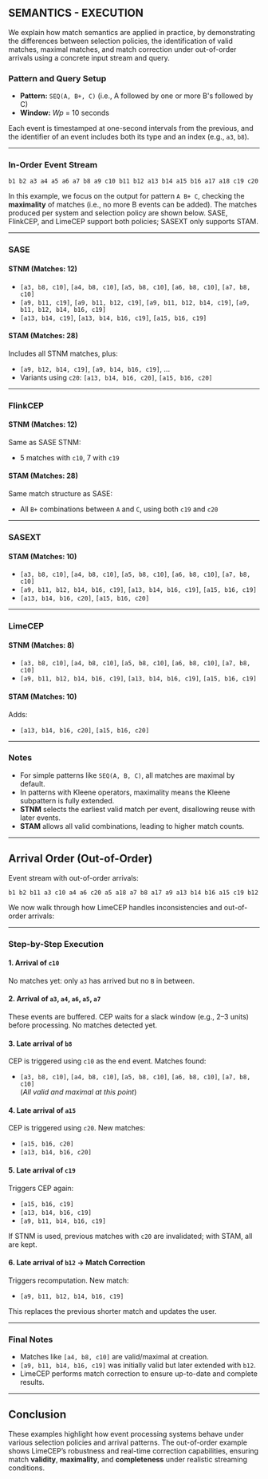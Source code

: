 
## SEMANTICS - EXECUTION 

We explain how match semantics are applied in practice, by demonstrating the differences between selection policies, the identification of valid matches, maximal matches, and match correction under out-of-order arrivals using a concrete input stream and query.

### Pattern and Query Setup

- **Pattern:** `SEQ(A, B+, C)` (i.e., A followed by one or more B's followed by C)  
- **Window:** *Wp* = 10 seconds

Each event is timestamped at one-second intervals from the previous, and the identifier of an event includes both its type and an index (e.g., `a3`, `b8`).

---

### In-Order Event Stream

```
b1 b2 a3 a4 a5 a6 a7 b8 a9 c10 b11 b12 a13 b14 a15 b16 a17 a18 c19 c20
```

In this example, we focus on the output for pattern `A B+ C`, checking the **maximality** of matches (i.e., no more B events can be added). The matches produced per system and selection policy are shown below. SASE, FlinkCEP, and LimeCEP support both policies; SASEXT only supports STAM.

---

### SASE

#### STNM (Matches: 12)

- `[a3, b8, c10]`, `[a4, b8, c10]`, `[a5, b8, c10]`, `[a6, b8, c10]`, `[a7, b8, c10]`
- `[a9, b11, c19]`, `[a9, b11, b12, c19]`, `[a9, b11, b12, b14, c19]`, `[a9, b11, b12, b14, b16, c19]`
- `[a13, b14, c19]`, `[a13, b14, b16, c19]`, `[a15, b16, c19]`

#### STAM (Matches: 28)

Includes all STNM matches, plus:

- `[a9, b12, b14, c19]`, `[a9, b14, b16, c19]`, ...
- Variants using `c20`: `[a13, b14, b16, c20]`, `[a15, b16, c20]`

---

### FlinkCEP

#### STNM (Matches: 12)

Same as SASE STNM:
- 5 matches with `c10`, 7 with `c19`

#### STAM (Matches: 28)

Same match structure as SASE:
- All `B+` combinations between `A` and `C`, using both `c19` and `c20`

---

### SASEXT

#### STAM (Matches: 10)

- `[a3, b8, c10]`, `[a4, b8, c10]`, `[a5, b8, c10]`, `[a6, b8, c10]`, `[a7, b8, c10]`
- `[a9, b11, b12, b14, b16, c19]`, `[a13, b14, b16, c19]`, `[a15, b16, c19]`
- `[a13, b14, b16, c20]`, `[a15, b16, c20]`

---

### LimeCEP

#### STNM (Matches: 8)

- `[a3, b8, c10]`, `[a4, b8, c10]`, `[a5, b8, c10]`, `[a6, b8, c10]`, `[a7, b8, c10]`
- `[a9, b11, b12, b14, b16, c19]`, `[a13, b14, b16, c19]`, `[a15, b16, c19]`

#### STAM (Matches: 10)

Adds:
- `[a13, b14, b16, c20]`, `[a15, b16, c20]`

---

### Notes

- For simple patterns like `SEQ(A, B, C)`, all matches are maximal by default.
- In patterns with Kleene operators, maximality means the Kleene subpattern is fully extended.
- **STNM** selects the earliest valid match per event, disallowing reuse with later events.
- **STAM** allows all valid combinations, leading to higher match counts.

---

## Arrival Order (Out-of-Order)

Event stream with out-of-order arrivals:

```
b1 b2 b11 a3 c10 a4 a6 c20 a5 a18 a7 b8 a17 a9 a13 b14 b16 a15 c19 b12
```

We now walk through how LimeCEP handles inconsistencies and out-of-order arrivals:

---

### Step-by-Step Execution

#### 1. Arrival of `c10`

No matches yet: only `a3` has arrived but no `B` in between.

#### 2. Arrival of `a3`, `a4`, `a6`, `a5`, `a7`

These events are buffered. CEP waits for a slack window (e.g., 2–3 units) before processing. No matches detected yet.

#### 3. Late arrival of `b8`

CEP is triggered using `c10` as the end event. Matches found:

- `[a3, b8, c10]`, `[a4, b8, c10]`, `[a5, b8, c10]`, `[a6, b8, c10]`, `[a7, b8, c10]`  
(*All valid and maximal at this point*)

#### 4. Late arrival of `a15`

CEP is triggered using `c20`. New matches:

- `[a15, b16, c20]`
- `[a13, b14, b16, c20]`

#### 5. Late arrival of `c19`

Triggers CEP again:

- `[a15, b16, c19]`
- `[a13, b14, b16, c19]`
- `[a9, b11, b14, b16, c19]`

If STNM is used, previous matches with `c20` are invalidated; with STAM, all are kept.

#### 6. Late arrival of `b12` → Match Correction

Triggers recomputation. New match:

- `[a9, b11, b12, b14, b16, c19]`

This replaces the previous shorter match and updates the user.

---

### Final Notes

- Matches like `[a4, b8, c10]` are valid/maximal at creation.
- `[a9, b11, b14, b16, c19]` was initially valid but later extended with `b12`.
- LimeCEP performs match correction to ensure up-to-date and complete results.

---

## Conclusion

These examples highlight how event processing systems behave under various selection policies and arrival patterns. The out-of-order example shows LimeCEP’s robustness and real-time correction capabilities, ensuring match **validity**, **maximality**, and **completeness** under realistic streaming conditions.
